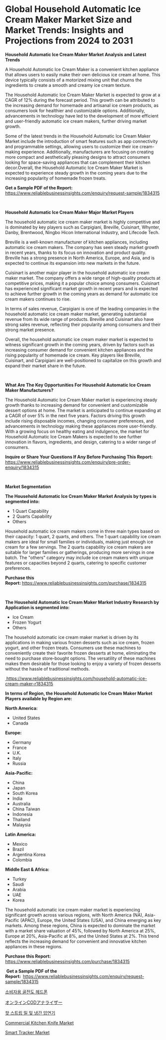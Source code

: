 <p><h1>Global Household Automatic Ice Cream Maker Market Size and Market Trends: Insights and Projections from 2024 to 2031</h1></p><p><strong>Household Automatic Ice Cream Maker Market Analysis and Latest Trends</strong></p>
<p><p>A Household Automatic Ice Cream Maker is a convenient kitchen appliance that allows users to easily make their own delicious ice cream at home. This device typically consists of a motorized mixing unit that churns the ingredients to create a smooth and creamy ice cream texture.</p><p>The Household Automatic Ice Cream Maker Market is expected to grow at a CAGR of 12% during the forecast period. This growth can be attributed to the increasing demand for homemade and artisanal ice cream products, as consumers look for healthier and customizable options. Additionally, advancements in technology have led to the development of more efficient and user-friendly automatic ice cream makers, further driving market growth.</p><p>Some of the latest trends in the Household Automatic Ice Cream Maker Market include the introduction of smart features such as app connectivity and programmable settings, allowing users to customize their ice cream-making experience. Additionally, manufacturers are focusing on creating more compact and aesthetically pleasing designs to attract consumers looking for space-saving appliances that can complement their kitchen decor.Overall, the Household Automatic Ice Cream Maker Market is expected to experience steady growth in the coming years due to the increasing popularity of homemade frozen treats.</p></p>
<p><strong>Get a Sample PDF of the Report:&nbsp;</strong> <a href="https://www.reliablebusinessinsights.com/enquiry/request-sample/1834315">https://www.reliablebusinessinsights.com/enquiry/request-sample/1834315</a></p>
<p>&nbsp;</p>
<p><strong>Household Automatic Ice Cream Maker Major Market Players</strong></p>
<p><p>The household automatic ice cream maker market is highly competitive and is dominated by key players such as Carpigiani, Breville, Cuisinart, Whynter, Danby, Brentwood, Ningbo Hicon International Industry, and Lifecode Tech.</p><p>Breville is a well-known manufacturer of kitchen appliances, including automatic ice cream makers. The company has seen steady market growth in recent years, thanks to its focus on innovation and product quality. Breville has a strong presence in North America, Europe, and Asia, and is expected to continue its expansion into new markets in the future.</p><p>Cuisinart is another major player in the household automatic ice cream maker market. The company offers a wide range of high-quality products at competitive prices, making it a popular choice among consumers. Cuisinart has experienced significant market growth in recent years and is expected to achieve further growth in the coming years as demand for automatic ice cream makers continues to rise.</p><p>In terms of sales revenue, Carpigiani is one of the leading companies in the household automatic ice cream maker market, generating substantial revenue from its wide range of products. Breville and Cuisinart also have strong sales revenue, reflecting their popularity among consumers and their strong market presence.</p><p>Overall, the household automatic ice cream maker market is expected to witness significant growth in the coming years, driven by factors such as increasing consumer demand for convenient kitchen appliances and the rising popularity of homemade ice cream. Key players like Breville, Cuisinart, and Carpigiani are well-positioned to capitalize on this growth and expand their market share in the future.</p></p>
<p>&nbsp;</p>
<p><strong>What Are The Key Opportunities For Household Automatic Ice Cream Maker Manufacturers?</strong></p>
<p><p>The Household Automatic Ice Cream Maker market is experiencing steady growth thanks to increasing demand for convenient and customizable dessert options at home. The market is anticipated to continue expanding at a CAGR of over 5% in the next five years. Factors driving this growth include rising disposable incomes, changing consumer preferences, and advancements in technology making these appliances more user-friendly. With a growing focus on healthy eating and indulgence, the market for Household Automatic Ice Cream Makers is expected to see further innovation in flavors, ingredients, and design, catering to a wider range of consumers.</p></p>
<p><strong>Inquire or Share Your Questions If Any Before Purchasing This Report:</strong> <a href="https://www.reliablebusinessinsights.com/enquiry/pre-order-enquiry/1834315">https://www.reliablebusinessinsights.com/enquiry/pre-order-enquiry/1834315</a></p>
<p>&nbsp;</p>
<p><strong>Market Segmentation</strong></p>
<p><strong>The Household Automatic Ice Cream Maker Market Analysis by types is segmented into:</strong></p>
<p><ul><li>1 Quart Capability</li><li>2 Quarts Capability</li><li>Others</li></ul></p>
<p><p>Household automatic ice cream makers come in three main types based on their capacity: 1 quart, 2 quarts, and others. The 1 quart capability ice cream makers are ideal for small families or individuals, making just enough ice cream for a few servings. The 2 quarts capability ice cream makers are suitable for larger families or gatherings, producing more servings in one batch. The "others" category may include ice cream makers with unique features or capacities beyond 2 quarts, catering to specific customer preferences.</p></p>
<p><strong>Purchase this Report:&nbsp;</strong><a href="https://www.reliablebusinessinsights.com/purchase/1834315">https://www.reliablebusinessinsights.com/purchase/1834315</a></p>
<p>&nbsp;</p>
<p><strong>The Household Automatic Ice Cream Maker Market Industry Research by Application is segmented into:</strong></p>
<p><ul><li>Ice Cream</li><li>Frozen Yogurt</li><li>Others</li></ul></p>
<p><p>The household automatic ice cream maker market is driven by its applications in making various frozen desserts such as ice cream, frozen yogurt, and other frozen treats. Consumers use these machines to conveniently create their favorite frozen desserts at home, eliminating the need to purchase store-bought options. The versatility of these machines makes them desirable for those looking to enjoy a variety of frozen desserts without the hassle of traditional methods.</p></p>
<p><a href="https://www.reliablebusinessinsights.com/household-automatic-ice-cream-maker-r1834315">&nbsp;https://www.reliablebusinessinsights.com/household-automatic-ice-cream-maker-r1834315</a></p>
<p><strong>In terms of Region, the Household Automatic Ice Cream Maker Market Players available by Region are:</strong></p>
<p>
    <p> <strong> North America: </strong>
        <ul>
            <li>United States</li>
            <li>Canada</li>
        </ul>
        </p> 
    <p> <strong> Europe: </strong>
        <ul>
            <li>Germany</li>
            <li>France</li>
            <li>U.K.</li>
            <li>Italy</li>
            <li>Russia</li>
        </ul>
        </p> 
    <p> <strong> Asia-Pacific: </strong>
        <ul>
            <li>China</li>
            <li>Japan</li>
            <li>South Korea</li>
            <li>India</li>
            <li>Australia</li>
            <li>China Taiwan</li>
            <li>Indonesia</li>
            <li>Thailand</li>
            <li>Malaysia</li>
        </ul>
        </p> 
    <p> <strong> Latin America: </strong>
        <ul>
            <li>Mexico</li>
            <li>Brazil</li>
            <li>Argentina Korea</li>
            <li>Colombia</li>
        </ul>
        </p> 
    <p> <strong> Middle East & Africa: </strong>
        <ul>
            <li>Turkey</li>
            <li>Saudi</li>
            <li>Arabia</li>
            <li>UAE</li>
            <li>Korea</li>
        </ul>
    </p>
    </p>
<p><p>The household automatic ice cream maker market is experiencing significant growth across various regions, with North America (NA), Asia-Pacific (APAC), Europe, the United States (USA), and China emerging as key markets. Among these regions, China is expected to dominate the market with a market share valuation of 45%, followed by North America at 25%, Europe at 20%, Asia-Pacific at 8%, and the United States at 2%. This trend reflects the increasing demand for convenient and innovative kitchen appliances in these regions.</p></p>
<p><strong>Purchase this Report: </strong><a href="https://www.reliablebusinessinsights.com/purchase/1834315">https://www.reliablebusinessinsights.com/purchase/1834315</a></p>
<p>&nbsp;<strong>Get a Sample PDF of the Report:&nbsp;&nbsp;</strong><a href="https://www.reliablebusinessinsights.com/enquiry/request-sample/1834315">https://www.reliablebusinessinsights.com/enquiry/request-sample/1834315</a></p>
<p><strong></strong></p>
<p><p><a href="https://github.com/Gregost89076vddcv/Market-Research-Report-List-1/blob/main/2966903153572.md">소비자용 골전도 헤드폰</a></p><p><a href="https://github.com/CarlieShields/Market-Research-Report-List-1/blob/main/4399927145373.md">オンラインCODアナライザー</a></p><p><a href="https://github.com/dollarearner151/Market-Research-Report-List-1/blob/main/5238530153573.md">핫 스트립 밀 및 냉간 압연기</a></p><p><a href="https://github.com/Hazelklievgspy6vdcsmu106w/Market-Research-Report-List-3/blob/main/commercial-kitchen-knife-market.md">Commercial Kitchen Knife Market</a></p><p><a href="https://github.com/LiamDavis60/Market-Research-Report-List-1/blob/main/smart-tracker-market.md">Smart Tracker Market</a></p></p>